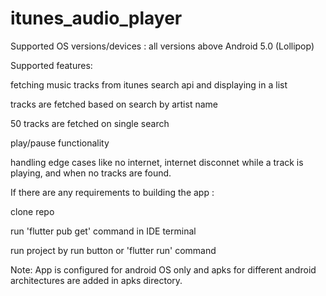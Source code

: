 # itunes_audio_player

Supported OS versions/devices : all versions above Android 5.0 (Lollipop)

Supported features:

fetching music tracks from itunes search api and displaying in a list

tracks are fetched based on search by artist name

50 tracks are fetched on single search

play/pause functionality

handling edge cases like no internet, internet disconnet while a track is playing, and when no
tracks are found.

If there are any requirements to building the app :

clone repo

run 'flutter pub get' command in IDE terminal

run project by run button or 'flutter run' command

Note: App is configured for android OS only and apks for different android architectures are added
in apks directory.

